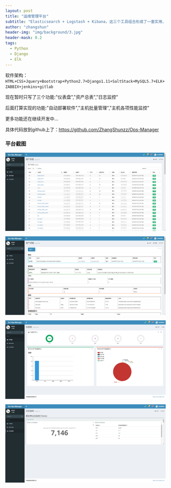 ```yaml
---
layout: post
title: "运维管理平台"
subtitle: "Elasticsearch + Logstash + Kibana，这三个工具组合形成了一套实用、易用的监控架构。"
author: "zhangshun"
header-img: "img/background/3.jpg"
header-mask: 0.2
tags:
  - Python
  - Django
  - Elk
---
```



软件架构：`HTML+CSS+Jquery+Bootstrap+Python2.7+Django1.11+SaltStack+MySQL5.7+ELK+ZABBIX+jenkins+gitlab`

现在暂时只写了三个功能:"仪表盘","资产总表","日志监控"

后面打算实现的功能:"自动部署软件","主机批量管理","主机各项性能监控"

更多功能还在继续开发中…

具体代码放到github上了：https://github.com/ZhangShunzz/Ops-Manager

### 平台截图

![资产列表](/img/in-post/2019-07-31-运维管理平台/资产列表.png)

![资产详情](/img/in-post/2019-07-31-运维管理平台/资产详情.png)

![仪表盘](/img/in-post/2019-07-31-运维管理平台/仪表盘.png)

![日志监控](/img/in-post/2019-07-31-运维管理平台/日志监控.png)
